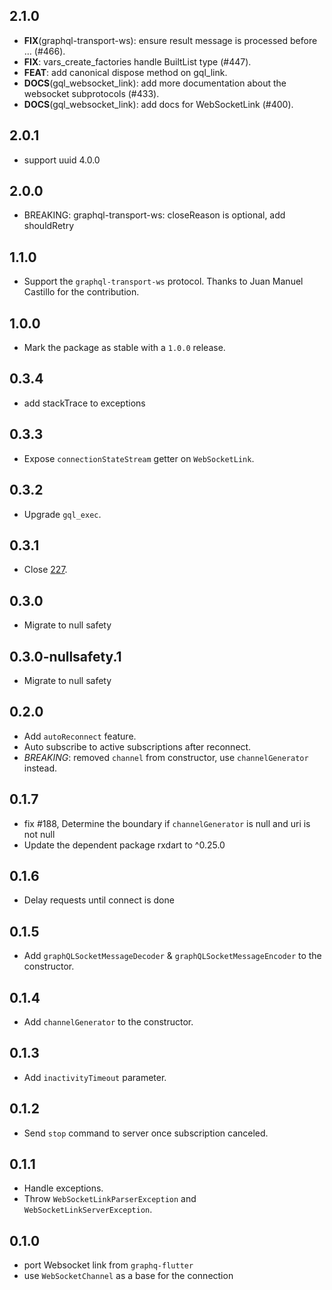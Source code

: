 ## 2.1.0

 - **FIX**(graphql-transport-ws): ensure result message is processed before … (#466).
 - **FIX**: vars_create_factories handle BuiltList type (#447).
 - **FEAT**: add canonical dispose method on gql_link.
 - **DOCS**(gql_websocket_link): add more documentation about the websocket subprotocols (#433).
 - **DOCS**(gql_websocket_link): add docs for WebSocketLink (#400).

## 2.0.1

- support uuid 4.0.0

## 2.0.0

- BREAKING: graphql-transport-ws: closeReason is optional, add shouldRetry

## 1.1.0

- Support the `graphql-transport-ws` protocol. Thanks to Juan Manuel Castillo for the contribution.

## 1.0.0

- Mark the package as stable with a `1.0.0` release.

## 0.3.4

- add stackTrace to exceptions

## 0.3.3

- Expose `connectionStateStream` getter on `WebSocketLink`.

## 0.3.2

- Upgrade `gql_exec`.

## 0.3.1

- Close [227](https://github.com/gql-dart/gql/issues/227).

## 0.3.0

- Migrate to null safety

## 0.3.0-nullsafety.1

- Migrate to null safety

## 0.2.0

- Add `autoReconnect` feature.
- Auto subscribe to active subscriptions after reconnect.
- *BREAKING*: removed `channel` from constructor, use `channelGenerator` instead.

## 0.1.7

- fix #188, Determine the boundary if `channelGenerator` is null and uri is not null
- Update the dependent package rxdart to ^0.25.0

## 0.1.6

- Delay requests until connect is done

## 0.1.5

- Add `graphQLSocketMessageDecoder` & `graphQLSocketMessageEncoder` to the constructor.

## 0.1.4

- Add `channelGenerator` to the constructor.

## 0.1.3

- Add `inactivityTimeout` parameter.

## 0.1.2

- Send `stop` command to server once subscription canceled.

## 0.1.1

- Handle exceptions.
- Throw `WebSocketLinkParserException` and `WebSocketLinkServerException`.

## 0.1.0

- port Websocket link from `graphq-flutter`
- use `WebSocketChannel` as a base for the connection
